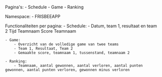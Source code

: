 Pagina's:
	- Schedule
	- Game
	- Ranking

Namespace:
	- FRISBEEAPP


Functionaliteiten per pagina:
	- Schedule:
		- Datum,  team 1, 	resultaat en team 2
		  Tijd	  Teamnaam  Score		 Teamnaam

	- Game:
		- Overzicht van de volledige game van twee teams
		- Team 1, Resultaat, Team 2
		- Gemaakte score, teamnaam 1, tussenstand, teamnaam 2

	- Ranking:
		- Teamnaam, aantal gewonnen, aantal verloren, aantal punten gewonnen, aantal punten verloren, gewonnen minus verloren
